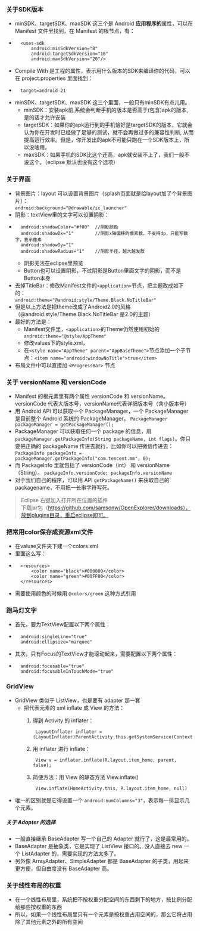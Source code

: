 ### 关于SDK版本
* minSDK、targetSDK、maxSDK 这三个是 Android **应用程序的**属性，可以在 Manifest 文件里找到，在 Manifest 的根节点，有：  
* 
		<uses-sdk 
			android:minSdkVersion="8" 
			android:targetSdkVersion="16" 
			android:maxSdkVersion="20"/>
* Compile With 是工程的属性，表示用什么版本的SDK来编译你的代码，可以在 project.properties 里面找到：  
* 
		target=android-21
* minSDK、targetSDK、maxSDK 这三个里面，一般只有minSDK有点儿用。
	* minSDK：安装apk前,系统会判断手机的版本是否高于(包含)apk的版本, 是的话才允许安装
	* targetSDK：如果你的apk运行到的手机恰好是targetSDK的版本，它就会认为你在开发时已经做了足够的测试，就不会再做过多的兼容性判断, 从而提高运行效率。但是，你开发出的apk不可能只跑在一个SDK版本上，所以没啥用。
	* maxSDK：如果手机的SDK比这个还高，apk就安装不上了，我们一般不设这个。（eclipse 默认也没有这个选项）
### 关于界面
* 背景图片：layout 可以设置背景图片（splash页面就是给layout加了个背景图片）：  
`android:background="@drawable/ic_launcher"`
* 阴影：textView里的文字可以设置阴影：
* 
        android:shadowColor="#f00"  //阴影颜色
        android:shadowDx="1"		//阴影x轴偏移的像素数，不支持dp，只能写数字，表示像素
        android:shadowDy="1"
        android:shadowRadius="1"	//阴影半径，越大越发散	  
	* 阴影无法在eclipse里预览
	* Button也可以设置阴影，不过阴影是Button里面文字的阴影，而不是Button本身
* 去掉TitleBar：修改Manifest文件的`<application>`节点，把主题改成如下的：  
`android:theme="@android:style/Theme.Black.NoTitleBar" `  
* 但是以上方法是把theme改成了Android2.0的风格（@android:style/Theme.Black.NoTitleBar 是2.0的主题）  
* 最好的方法是：  
	* Manifest文件里，`<application>`的Theme仍然使用初始的 `android:theme="@style/AppTheme"`
	* 修改values下的style.xml，
	* 在`<style name="AppTheme" parent="AppBaseTheme">`节点添加一个子节点：`<item name="android:windowNoTitle">true</item>`
* 布局文件中可以直接加 `<ProgressBar>` 节点

### 关于 versionName 和 versionCode
* Manifest 的根元素里有两个属性 versionCode 和 versionName。versionCode 代表大版本号，versionName代表详细版本号（含小版本号）
* 用 Android API 可以获取一个 PackageManager，一个 PackageManager 是目前整个 Android 系统的 PackageManager。
`PackageManager packageManager = getPackageManager();`
* PackageManager 可以获取任何一个 package 的信息，用 `packageManager.getPackageInfo(String packageName, int flags)`。你只要把正确的 packageName 传进去就行，比如你可以把微信传进去：
`PackageInfo packageInfo = packageManager.getPackageInfo("com.tencent.mm", 0);`
* 而 PackageInfo 里就包括了 versionCode（int） 和 versionName（String）。
`packageInfo.versionCode; packageInfo.versionName`
* 对于我们自己的程序，可以用 API `getPackageName()` 来获取自己的 packagename，不用把一长串字符写死。

> Eclipse 右键加入打开所在位置的插件  
> 下载jar包（https://github.com/samsonw/OpenExplorer/downloads），放到plugins目录，重启eclipse即可。 

### 把常用color保存成资源xml文件
* 在valuse文件夹下建一个colors.xml
* 里面这么写：
* 
		<resources>
		    <color name="black">#000000</color>
		    <color name="green">#00FF00</color>
		</resources>
* 需要使用颜色的时候用 `@colors/green` 这种方式引用

### 跑马灯文字
* 首先，要为TextView配置以下两个属性：
* 
        android:singleLine="true"
        android:ellipsize="marquee" 
* 其次，只有Focus的TextView才能滚动起来，需要配置以下两个属性：
*         
        android:focusable="true"
        android:focusableInTouchMode="true"

### GridView
* GridView 类似于 ListView，也是要有 adapter 那一套
	* 把代表元素的 xml inflate 成 View 的方法：
		1. 得到 Activity 的 inflater：
				
				LayoutInflater inflater = (LayoutInflater)ParentActivity.this.getSystemService(Context.LAYOUT_INFLATER_SERVICE);
		2. 用 inflater 进行 inflate：
		
				View v = inflater.inflate(R.layout.item_home, parent, false);
		3. 简便方法：用 View 的静态方法 View.inflate()

				View.inflate(HomeActivity.this, R.layout.item_home, null)
* 唯一的区别就是它得设置一个 `android:numColumns="3"`，表示每一排显示几个元素。
##### 关于 Adapter 的选择
* 一般直接继承 BaseAdapter 写一个自己的 Adapter 就行了，这是最常用的。
* BaseAdapter 是抽象类，它是实现了 ListView 接口的。没人直接去 new 一个 ListAdapter 的，需要实现的方法太多了。
* 另外像 ArrayAdapter、SimpleAdapter 都是 BaseAdapter 的子类，用起来更方便，但自由度没有 BaseAdapter 高。

### 关于线性布局的权重
* 在一个线性布局里，系统把不按权重分配空间的东西剩下的地方，按比例分配给那些按权重的东西
* 所以，如果一个线性布局里只有一个元素是按权重占用空间的，那么它将占用除了其他元素之外的所有空间